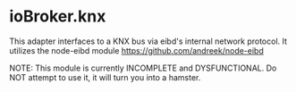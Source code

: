 ioBroker.knx
============

This adapter interfaces to a KNX bus via eibd's internal network protocol. It utilizes the node-eibd
module https://github.com/andreek/node-eibd

NOTE: This module is currently INCOMPLETE and DYSFUNCTIONAL. Do NOT attempt to use it, it will turn you
into a hamster.

